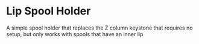 # Lip Spool Holder

A simple spool holder that replaces the Z column keystone that requires no setup, but only works with spools that have an inner lip

